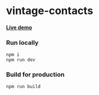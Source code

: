 # vintage-contacts

#### [Live demo]()

### Run locally
```
npm i
npm run dev
```

### Build for production
```
npm run build
```

